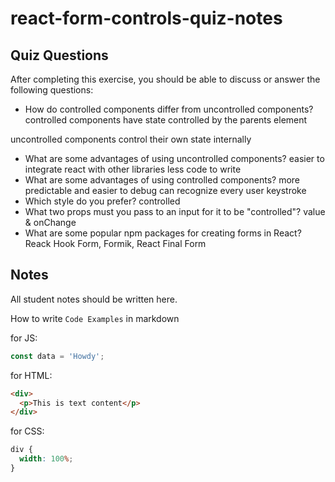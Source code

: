 # react-form-controls-quiz-notes

## Quiz Questions

After completing this exercise, you should be able to discuss or answer the following questions:

- How do controlled components differ from uncontrolled components?
  controlled components have state controlled by the parents element

uncontrolled components control their own state internally

- What are some advantages of using uncontrolled components?
  easier to integrate react with other libraries
  less code to write
- What are some advantages of using controlled components?
  more predictable and easier to debug
  can recognize every user keystroke
- Which style do you prefer?
  controlled
- What two props must you pass to an input for it to be "controlled"?
  value & onChange
- What are some popular npm packages for creating forms in React?
  Reack Hook Form, Formik, React Final Form

## Notes

All student notes should be written here.

How to write `Code Examples` in markdown

for JS:

```javascript
const data = 'Howdy';
```

for HTML:

```html
<div>
  <p>This is text content</p>
</div>
```

for CSS:

```css
div {
  width: 100%;
}
```
